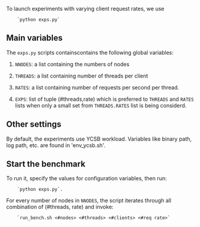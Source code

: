 
To launch experiments with varying client request rates, we use 

        `python exps.py` 

## Main variables

The `exps.py` scripts containscontains the following global variables:

1. `NNODES`: a list containing the numbers of nodes

2. `THREADS`: a list containing number of threads per client

3. `RATES`: a list containing number of requests per second per thread. 

4. `EXPS`: list of tuple (#threads,rate) which is preferred to `THREADS` and `RATES` lists when only a small
set from `THREADS.RATES` list is being considerd. 

## Other settings

By default, the experiments use YCSB workload. Variables like binary path, log path, etc. are found in
'env_ycsb.sh'. 


## Start the benchmark

To run it, specify the values for configuration variables, then run:

        `python exps.py`. 
        
For every number of nodes in `NNODES`, the script iterates through all combination of (#threads, rate) and invoke:

        `run_bench.sh <#nodes> <#threads> <#clients> <#req rate>`


